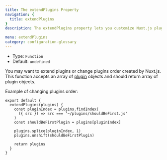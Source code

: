 ```yaml
---
title: The extendPlugins Property
navigation: {
  title: extendPlugins
}
description: The extendPlugins property lets you customize Nuxt.js plugins. ([options.plugins](/docs/configuration-glossary/configuration-plugins)).

menu: extendPlugins
category: configuration-glossary
---
```


- Type: `Function`
- Default: `undefined`

You may want to extend plugins or change plugins order created by Nuxt.js. This function accepts an array of [plugin](/docs/configuration-glossary/configuration-plugins) objects and should return array of plugin objects.

Example of changing plugins order:

```js{}[nuxt.config.js]
export default {
  extendPlugins(plugins) {
    const pluginIndex = plugins.findIndex(
      ({ src }) => src === '~/plugins/shouldBeFirst.js'
    )
    const shouldBeFirstPlugin = plugins[pluginIndex]

    plugins.splice(pluginIndex, 1)
    plugins.unshift(shouldBeFirstPlugin)

    return plugins
  }
}
```
